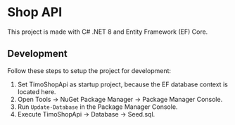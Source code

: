 # Shop API

This project is made with C# .NET 8 and Entity Framework (EF) Core.

## Development

Follow these steps to setup the project for development:
1. Set TimoShopApi as startup project, because the EF database context is located here.
1. Open Tools -> NuGet Package Manager -> Package Manager Console.
1. Run `Update-Database` in the Package Manager Console.
1. Execute TimoShopApi -> Database -> Seed.sql.
